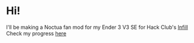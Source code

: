 # Hi!

I'll be making a Noctua fan mod for my Ender 3 V3 SE for Hack Club's [Infill](https://github.com/hackclub/infill)
Check my progress [here](LOGS.md)